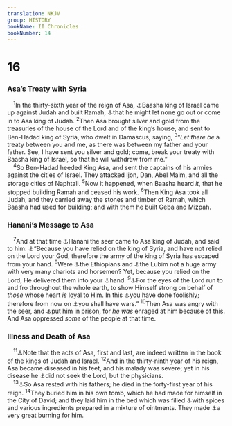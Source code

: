 ```yaml
---
translation: NKJV
group: HISTORY
bookName: II Chronicles 
bookNumber: 14
---
```


<div class="title"><h1>16</h1><h3>Asa’s Treaty with Syria</h3></div>
<span class="verse 2su_16_1"> <sup>1</sup>In the thirty-sixth year of the reign of Asa, <a data-toggle="tooltip" data-placement="bottom" title="1 Kin. 15:17–22">⚓</a>Baasha king of Israel came up against Judah and built Ramah, <a data-toggle="tooltip" data-placement="bottom" title="2 Chr. 15:9">⚓</a>that he might let none go out or come in to Asa king of Judah. </span>
<span class="verse 2su_16_2"><sup>2</sup>Then Asa brought silver and gold from the treasuries of the house of the Lord and of the king’s house, and sent to Ben-Hadad king of Syria, who dwelt in Damascus, saying, </span>
<span class="verse 2su_16_3"><sup>3</sup>“<i>Let</i> <i>there</i> <i>be</i> a treaty between you and me, as there was between my father and your father. See, I have sent you silver and gold; come, break your treaty with Baasha king of Israel, so that he will withdraw from me.”<br/></span>
<span class="verse 2su_16_4"> <sup>4</sup>So Ben-Hadad heeded King Asa, and sent the captains of his armies against the cities of Israel. They attacked Ijon, Dan, Abel Maim, and all the storage cities of Naphtali. </span>
<span class="verse 2su_16_5"><sup>5</sup>Now it happened, when Baasha heard <i>it,</i> that he stopped building Ramah and ceased his work. </span>
<span class="verse 2su_16_6"><sup>6</sup>Then King Asa took all Judah, and they carried away the stones and timber of Ramah, which Baasha had used for building; and with them he built Geba and Mizpah.<br/></span>
<div class="title"><h3>Hanani’s Message to Asa</h3></div>
<span class="verse 2su_16_7"> <sup>7</sup>And at that time <a data-toggle="tooltip" data-placement="bottom" title="1 Kin. 16:1; 2 Chr. 19:2">⚓</a>Hanani the seer came to Asa king of Judah, and said to him: <a data-toggle="tooltip" data-placement="bottom" title="2 Chr. 32:8–10; Ps. 118:9; (Is. 31:1; Jer. 17:5)">⚓</a>“Because you have relied on the king of Syria, and have not relied on the Lord your God, therefore the army of the king of Syria has escaped from your hand. </span>
<span class="verse 2su_16_8"><sup>8</sup>Were <a data-toggle="tooltip" data-placement="bottom" title="2 Chr. 14:9">⚓</a>the Ethiopians and <a data-toggle="tooltip" data-placement="bottom" title="2 Chr. 12:3">⚓</a>the Lubim not a huge army with very many chariots and horsemen? Yet, because you relied on the Lord, He delivered them into your <a data-toggle="tooltip" data-placement="bottom" title="2 Chr. 13:16, 18">⚓</a>hand. </span>
<span class="verse 2su_16_9"><sup>9</sup><a data-toggle="tooltip" data-placement="bottom" title="Job 34:21; (Prov. 5:21; 15:3; Jer. 16:17; 32:19); Zech. 4:10">⚓</a>For the eyes of the Lord run to and fro throughout the whole earth, to show Himself strong on behalf of <i>those</i> whose heart <i>is</i> loyal to Him. In this <a data-toggle="tooltip" data-placement="bottom" title="1 Sam. 13:13">⚓</a>you have done foolishly; therefore from now on <a data-toggle="tooltip" data-placement="bottom" title="1 Kin. 15:32">⚓</a>you shall have wars.” </span>
<span class="verse 2su_16_10"><sup>10</sup>Then Asa was angry with the seer, and <a data-toggle="tooltip" data-placement="bottom" title="2 Chr. 18:26; Jer. 20:2; Matt. 14:3">⚓</a>put him in prison, for <i>he</i> <i>was</i> enraged at him because of this. And Asa oppressed <i>some</i> of the people at that time.<br/></span>
<div class="title"><h3>Illness and Death of Asa</h3></div>
<span class="verse 2su_16_11"> <sup>11</sup><a data-toggle="tooltip" data-placement="bottom" title="1 Kin. 15:23, 24; 2 Chr. 14:2">⚓</a>Note that the acts of Asa, first and last, are indeed written in the book of the kings of Judah and Israel. </span>
<span class="verse 2su_16_12"><sup>12</sup>And in the thirty-ninth year of his reign, Asa became diseased in his feet, and his malady was severe; yet in his disease he <a data-toggle="tooltip" data-placement="bottom" title="(Jer. 17:5)">⚓</a>did not seek the Lord, but the physicians.<br/></span>
<span class="verse 2su_16_13"> <sup>13</sup><a data-toggle="tooltip" data-placement="bottom" title="1 Kin. 15:24">⚓</a>So Asa rested with his fathers; he died in the forty-first year of his reign. </span>
<span class="verse 2su_16_14"><sup>14</sup>They buried him in his own tomb, which he had made for himself in the City of David; and they laid him in the bed which was filled <a data-toggle="tooltip" data-placement="bottom" title="Gen. 50:2; Mark 16:1; John 19:39, 40">⚓</a>with spices and various ingredients prepared in a mixture of ointments. They made <a data-toggle="tooltip" data-placement="bottom" title="2 Chr. 21:19; Jer. 34:5">⚓</a>a very great burning for him.<br/></span>
